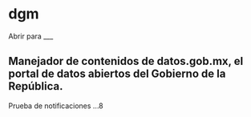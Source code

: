 # dgm
Abrir para ___

## Manejador de contenidos de datos.gob.mx, el portal de datos abiertos del Gobierno de la República. 

Prueba de notificaciones ...8
